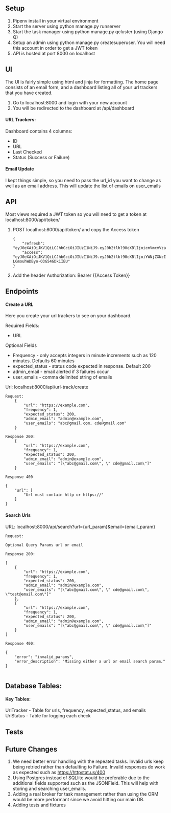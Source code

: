 ## Setup

1. Pipenv install in your virtual environment
2. Start the server using python manage.py runserver
3. Start the task manager using python manage.py qcluster (using Django Q)
4. Setup an admin using python manage.py createsuperuser.  You will need this account 
   in order to get a JWT token
5. API is hosted at port 8000 on localhost


## UI

The UI is fairly simple using html and jinja for formatting. The home page consists of an email form,
and a dashboard listing all of your url trackers that you have created.

1. Go to localhost:8000 and login with your new account
2. You will be redirected to the dashboard at /api/dashboard

#### URL Trackers:

Dashboard contains 4 columns:

- ID
- URL
- Last Checked
- Status (Success or Failure)

#### Email Update

I kept things simple, so you need to pass the url_id you want to change as well as an email address.
This will update the list of emails on user_emails



## API

Most views required a JWT token so you will need to get a token
at localhost:8000/api/token/

1. POST localhost:8000/api/token/ and copy the Access token

    ```
   {
        "refresh": "eyJ0eXAiOiJKV1QiLCJhbGciOiJIUzI1NiJ9.eyJ0b2tlbl90eXBlIjoicmVmcmVzaCIsImV4cCI6MTYyMjgyNDk4MywianRpIjoiZmUzOTE1ODc5NWJmNDM1OWIyY2YyYjBkNmNkZTEyNTEiLCJ1c2VyX2lkIjoxfQ.WjFAswa4EGl0VkrFeBRctHwyStbESXgt8O_vtWwowM0",
        "access": "eyJ0eXAiOiJKV1QiLCJhbGciOiJIUzI1NiJ9.eyJ0b2tlbl90eXBlIjoiYWNjZXNzIiwiZXhwIjoxNjIzNjAyNTgzLCJqdGkiOiJjYjk0OGE1MjhjNzg0MmM3OTZkMzI4YjA0M2JmMGMwMSIsInVzZXJfaWQiOjF9.NSXKCHoVVjO4mwPqpI-LGmouhWDByo-O3G54GDk1IEU"
    }
   ```
2. Add the header Authorization: Bearer {{Access Token}}


## Endpoints

#### Create a URL

Here you create your url trackers to see on your dashboard. 

Required Fields:
- URL

  
Optional Fields
- Frequency - only accepts integers in minute increments such as 120 minutes. Defaults 60 minutes
- expected_status - status code expected in response. Default 200
- admin_email - email alerted if 3 failures occur
- user_emails - comma delimited string of emails

Url: localhost:8000/api/url-track/create

```
Request: 
    {
        "url": "https://example.com",
        "frequency": 1,
        "expected_status": 200,
        "admin_email": "admin@example.com",
        "user_emails": "abc@gmail.com, cde@gmail.com"
    }

Response 200:
    {
        "url": "https://example.com",
        "frequency": 1,
        "expected_status": 200,
        "admin_email": "admin@example.com",
        "user_emails": "[\"abc@gmail.com\", \" cde@gmail.com\"]"
    }
    
Response 400

{
    "url": [
        "Url must contain http or https://"
    ]
}

```

#### Search Urls

URL: localhost:8000/api/search?url={url_param}&email={email_param}

```
Request:

Optional Query Params url or email

Response 200:

[
    {
        "url": "https://example.com",
        "frequency": 1,
        "expected_status": 200,
        "admin_email": "admin@example.com",
        "user_emails": "[\"abc@gmail.com\", \" cde@gmail.com\", \"test@email.com\"]"
    },
    {
        "url": "https://example.com",
        "frequency": 1,
        "expected_status": 200,
        "admin_email": "admin@example.com",
        "user_emails": "[\"abc@gmail.com\", \" cde@gmail.com\"]"
    }
]

Response 400:

{
    "error": "invalid_params",
    "error_description": "Missing either a url or email search param."
}


```

## Database Tables:

#### Key Tables:

UrlTracker - Table for urls, frequency, expected_status, and emails
UrlStatus - Table for logging each check

## Tests


## Future Changes

1. We need better error handling with the repeated tasks. Invalid urls keep being retried rather than defaulting to Failure.
   Invalid responses do work as expected such as https://httpstat.us/400
2. Using Postgres instead of SQLlite would be preferable due to the additional fields supported such as the JSONField.
This will help with storing and searching user_emails.
3. Adding a real broker for task management rather than using the ORM would be more performant since we avoid hitting our main DB.
4. Adding tests and fixtures